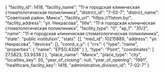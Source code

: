 {
    "facility_id": 1418,
    "facility_name": "11-я городская клиническая стоматологическая поликлиника",
    "district_id": "7-02-7",
    "district_name": "Советский район, Минск",
    "facility_url": "https:\/\/11stom.by\/",
    "facility_address": "ул. Некрасова",
    "title": "11-я городская клиническая стоматологическая поликлиника",
    "facility_type": "0",
    "ap_1": "35\/2",
    "name": "11-я городская клиническая стоматологическая поликлиника",
    "state": "public institution",
    "stats": [],
    "med_id": 10215889,
    "address": "ул. Некрасова",
    "devices": [],
    "coord_x_y": {
        "crs": {
            "type": "name",
            "properties": {
                "name": "EPSG:4326"
            }
        },
        "type": "Point",
        "coordinates": [
            27.5823,
            53.9338
        ]
    },
    "place_name": "Минск",
    "place_type": "city",
    "localties_key": 55,
    "year_of_closing": null,
    "year_of_opening": "1991",
    "healthcare_facility_key": 1418,
    "administrative_division_id": "7-02-7"
}